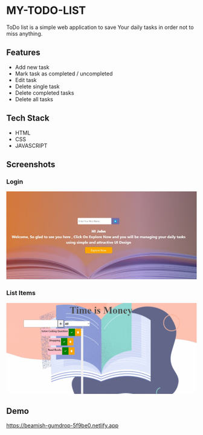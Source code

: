 
# MY-TODO-LIST

ToDo list is a simple web application to save Your daily tasks in order not to miss anything.


## Features

- Add new task
- Mark task as completed / uncompleted
- Edit task
- Delete single task
- Delete completed tasks
- Delete all tasks


## Tech Stack

- HTML
- CSS
- JAVASCRIPT


## Screenshots
### Login

![Login](https://github.com/AdarshKashyap14/MYTODOLIST/blob/main/img/Screenshot%201.jpg?raw=true|width=500)

### List Items

![Login](https://github.com/AdarshKashyap14/MYTODOLIST/blob/main/img/Screenshot%202.jpg?raw=true|width=500)

## Demo

https://beamish-gumdrop-5f9be0.netlify.app



